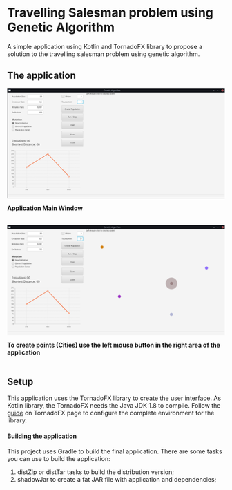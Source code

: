 # Travelling Salesman problem using Genetic Algorithm

A simple application using Kotlin and TornadoFX library to propose a solution
to the travelling salesman problem using genetic algorithm.

## The application

<p align="center">
    <img align="center" src="screenshots/main.png">
</p>
<b>Application Main Window</b>
<br/>
<br/>

<p align="center">
    <img align="center" src="screenshots/main-create-city.png">
</p>
<b>To create points (Cities) use the left mouse button in the right area of the application</b>
<br/>
<br/>

## Setup

This application uses the TornadoFX library to create the user interface.
As Kotlin library, the TornadoFX needs the Java JDK 1.8 to compile.
Follow the [guide](https://edvin.gitbooks.io/tornadofx-guide/content/part1/2_Setting_Up.html)
on TornadoFX page to configure the complete environment for the library.

#### Building the application

This project uses Gradle to build the final application. There are some tasks you can
use to build the application:

1. distZip or distTar tasks to build the distribution version;
2. shadowJar to create a fat JAR file with application and dependencies;

